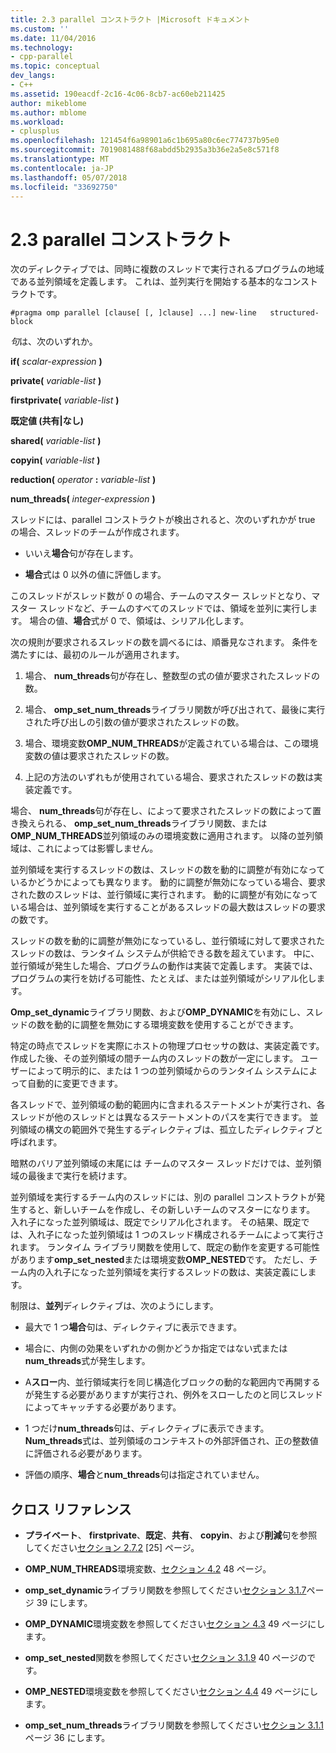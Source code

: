 ```yaml
---
title: 2.3 parallel コンストラクト |Microsoft ドキュメント
ms.custom: ''
ms.date: 11/04/2016
ms.technology:
- cpp-parallel
ms.topic: conceptual
dev_langs:
- C++
ms.assetid: 190eacdf-2c16-4c06-8cb7-ac60eb211425
author: mikeblome
ms.author: mblome
ms.workload:
- cplusplus
ms.openlocfilehash: 121454f6a98901a6c1b695a80c6ec774737b95e0
ms.sourcegitcommit: 7019081488f68abdd5b2935a3b36e2a5e8c571f8
ms.translationtype: MT
ms.contentlocale: ja-JP
ms.lasthandoff: 05/07/2018
ms.locfileid: "33692750"
---
```

# <a name="23-parallel-construct"></a>2.3 parallel コンストラクト
次のディレクティブでは、同時に複数のスレッドで実行されるプログラムの地域である並列領域を定義します。 これは、並列実行を開始する基本的なコンストラクトです。  
  
```  
#pragma omp parallel [clause[ [, ]clause] ...] new-line   structured-block  
```  
  
 *句*は、次のいずれか。  
  
 **if(** *scalar-expression* **)**  
  
 **private(** *variable-list* **)**  
  
 **firstprivate(** *variable-list* **)**  
  
 **既定値 (共有&#124;なし)**  
  
 **shared(** *variable-list* **)**  
  
 **copyin(** *variable-list* **)**  
  
 **reduction(** *operator* **:**  *variable-list* **)**  
  
 **num_threads(** *integer-expression* **)**  
  
 スレッドには、parallel コンストラクトが検出されると、次のいずれかが true の場合、スレッドのチームが作成されます。  
  
-   いいえ**場合**句が存在します。  
  
-   **場合**式は 0 以外の値に評価します。  
  
 このスレッドがスレッド数が 0 の場合、チームのマスター スレッドとなり、マスター スレッドなど、チームのすべてのスレッドでは、領域を並列に実行します。 場合の値、**場合**式が 0 で、領域は、シリアル化します。  
  
 次の規則が要求されるスレッドの数を調べるには、順番見なされます。 条件を満たすには、最初のルールが適用されます。  
  
1.  場合、 **num_threads**句が存在し、整数型の式の値が要求されたスレッドの数。  
  
2.  場合、 **omp_set_num_threads**ライブラリ関数が呼び出されて、最後に実行された呼び出しの引数の値が要求されたスレッドの数。  
  
3.  場合、環境変数**OMP_NUM_THREADS**が定義されている場合は、この環境変数の値は要求されたスレッドの数。  
  
4.  上記の方法のいずれもが使用されている場合、要求されたスレッドの数は実装定義です。  
  
 場合、 **num_threads**句が存在し、によって要求されたスレッドの数によって置き換えられる、 **omp_set_num_threads**ライブラリ関数、または**OMP_NUM_THREADS**並列領域のみの環境変数に適用されます。 以降の並列領域は、これによっては影響しません。  
  
 並列領域を実行するスレッドの数は、スレッドの数を動的に調整が有効になっているかどうかによっても異なります。 動的に調整が無効になっている場合、要求された数のスレッドは、並行領域に実行されます。 動的に調整が有効になっている場合は、並列領域を実行することがあるスレッドの最大数はスレッドの要求の数です。  
  
 スレッドの数を動的に調整が無効になっているし、並行領域に対して要求されたスレッドの数は、ランタイム システムが供給できる数を超えています。 中に、並行領域が発生した場合、プログラムの動作は実装で定義します。 実装では、プログラムの実行を妨げる可能性、たとえば、または並列領域がシリアル化します。  
  
 **Omp_set_dynamic**ライブラリ関数、および**OMP_DYNAMIC**を有効にし、スレッドの数を動的に調整を無効にする環境変数を使用することができます。  
  
 特定の時点でスレッドを実際にホストの物理プロセッサの数は、実装定義です。 作成した後、その並列領域の間チーム内のスレッドの数が一定にします。 ユーザーによって明示的に、または 1 つの並列領域からのランタイム システムによって自動的に変更できます。  
  
 各スレッドで、並列領域の動的範囲内に含まれるステートメントが実行され、各スレッドが他のスレッドとは異なるステートメントのパスを実行できます。 並列領域の構文の範囲外で発生するディレクティブは、孤立したディレクティブと呼ばれます。  
  
 暗黙のバリア並列領域の末尾には チームのマスター スレッドだけでは、並列領域の最後まで実行を続けます。  
  
 並列領域を実行するチーム内のスレッドには、別の parallel コンストラクトが発生すると、新しいチームを作成し、その新しいチームのマスターになります。 入れ子になった並列領域は、既定でシリアル化されます。 その結果、既定では、入れ子になった並列領域は 1 つのスレッド構成されるチームによって実行されます。 ランタイム ライブラリ関数を使用して、既定の動作を変更する可能性があります**omp_set_nested**または環境変数**OMP_NESTED**です。 ただし、チーム内の入れ子になった並列領域を実行するスレッドの数は、実装定義にします。  
  
 制限は、**並列**ディレクティブは、次のようにします。  
  
-   最大で 1 つ**場合**句は、ディレクティブに表示できます。  
  
-   場合に、内側の効果をいずれかの側かどうか指定ではない式または**num_threads**式が発生します。  
  
-   A**スロー**内、並行領域実行を同じ構造化ブロックの動的な範囲内で再開するが発生する必要がありますが実行され、例外をスローしたのと同じスレッドによってキャッチする必要があります。  
  
-   1 つだけ**num_threads**句は、ディレクティブに表示できます。 **Num_threads**式は、並列領域のコンテキストの外部評価され、正の整数値に評価される必要があります。  
  
-   評価の順序、**場合**と**num_threads**句は指定されていません。  
  
## <a name="cross-references"></a>クロス リファレンス  
  
-   **プライベート**、 **firstprivate**、**既定**、**共有**、 **copyin**、および**削減**句を参照してください[セクション 2.7.2](../../parallel/openmp/2-7-2-data-sharing-attribute-clauses.md) [25] ページ。  
  
-   **OMP_NUM_THREADS**環境変数、[セクション 4.2](../../parallel/openmp/4-2-omp-num-threads.md) 48 ページ。  
  
-   **omp_set_dynamic**ライブラリ関数を参照してください[セクション 3.1.7](../../parallel/openmp/3-1-7-omp-set-dynamic-function.md)ページ 39 にします。  
  
-   **OMP_DYNAMIC**環境変数を参照してください[セクション 4.3](../../parallel/openmp/4-3-omp-dynamic.md) 49 ページにします。  
  
-   **omp_set_nested**関数を参照してください[セクション 3.1.9](../../parallel/openmp/3-1-9-omp-set-nested-function.md) 40 ページのです。  
  
-   **OMP_NESTED**環境変数を参照してください[セクション 4.4](../../parallel/openmp/4-4-omp-nested.md) 49 ページにします。  
  
-   **omp_set_num_threads**ライブラリ関数を参照してください[セクション 3.1.1](../../parallel/openmp/3-1-1-omp-set-num-threads-function.md)ページ 36 にします。